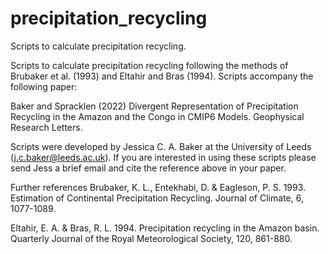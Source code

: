 # precipitation_recycling
Scripts to calculate precipitation recycling.

Scripts to calculate precipitation recycling following the methods of Brubaker et al. (1993) and Eltahir and Bras (1994). Scripts accompany the following paper:

Baker and Spracklen (2022) Divergent Representation of Precipitation Recycling in the Amazon and the Congo in CMIP6 Models. Geophysical Research Letters.

Scripts were developed by Jessica C. A. Baker at the University of Leeds (j.c.baker@leeds.ac.uk). If you are interested in using these scripts please send Jess a brief email and cite the reference above in your paper.

Further references
Brubaker, K. L., Entekhabi, D. & Eagleson, P. S. 1993. Estimation of Continental Precipitation Recycling. Journal of Climate, 6, 1077-1089.

Eltahir, E. A. & Bras, R. L. 1994. Precipitation recycling in the Amazon basin. Quarterly Journal of the Royal Meteorological Society, 120, 861-880.


